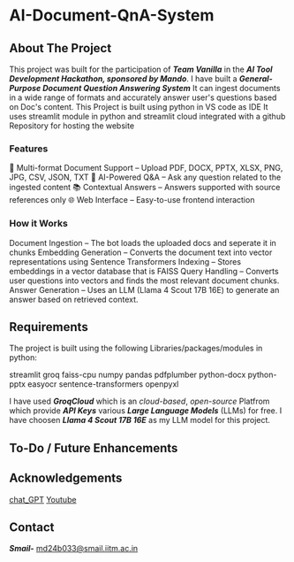 # AI-Document-QnA-System

## About The Project

This project was built for the participation of ***Team Vanilla*** in the ***AI Tool Development Hackathon, sponsored by Mando***.
I have built a ***General-Purpose Document Question Answering System***
It can ingest documents in a wide range of formats and accurately answer user's questions based on Doc's content.
This Project is built using python in VS code as IDE
It uses streamlit module in python and streamlit cloud integrated with a github Repository for hosting the website

### Features

📄 Multi-format Document Support – Upload PDF, DOCX, PPTX, XLSX, PNG, JPG, CSV, JSON, TXT
🤖 AI-Powered Q&A – Ask any question related to the ingested content
📚 Contextual Answers – Answers supported with source references only
🌐 Web Interface – Easy-to-use frontend interaction 

### How it Works

Document Ingestion – The bot loads the uploaded docs and seperate it in chunks
Embedding Generation – Converts the document text into vector representations using Sentence Transformers
Indexing – Stores embeddings in a vector database that is FAISS
Query Handling – Converts user questions into vectors and finds the most relevant document chunks.
Answer Generation – Uses an LLM (Llama 4 Scout 17B 16E) to generate an answer based on retrieved context.

## Requirements
The project is built using the following Libraries/packages/modules in python:

streamlit
groq
faiss-cpu
numpy
pandas
pdfplumber
python-docx
python-pptx
easyocr
sentence-transformers
openpyxl

I have used ***GroqCloud*** which is an *cloud-based*, *open-source* Platfrom which provide ***API Keys*** various ***Large Language Models*** (LLMs) for free.
I have choosen ***Llama 4 Scout 17B 16E*** as my LLM model for this project.

## To-Do / Future Enhancements

## Acknowledgements 
[chat_GPT](https://chatgpt.com/)
[Youtube](https://www.youtube.com/)

## Contact
***Smail-*** md24b033@smail.iitm.ac.in

